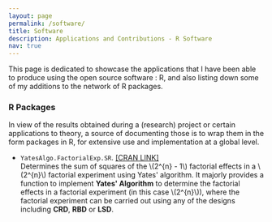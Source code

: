 ```yaml
---
layout: page
permalink: /software/
title: Software
description: Applications and Contributions - R Software
nav: true
---
```


This page is dedicated to showcase the applications that I have been able to produce using the open source software : R, and also listing down some of my additions to the network of R packages.

### R Packages

In view of the results obtained during a (research) project or certain applications to theory, a source of documenting those is to wrap them in the form packages in R, for extensive use and implementation at a global level.

* `YatesAlgo.FactorialExp.SR`. [[CRAN LINK]](https://cran.r-project.org/web/packages/YatesAlgo.FactorialExp.SR/index.html)<br />
Determines the sum of squares of the \\(2^{n} - 1\\) factorial effects in a \\(2^{n}\\) factorial experiment using Yates' algorithm. It majorly provides a function to implement **Yates' Algorithm** to determine the factorial effects in a factorial experiment (in this case \\(2^{n}\\)), where the factorial experiment can be carried out using any of the designs including **CRD**, **RBD** or **LSD**.
